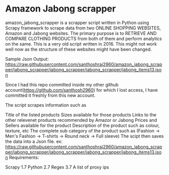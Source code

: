 # Amazon Jabong scrapper

amazon_jabong_scrapper is a scrapper script written in Python using Scrapy framework to scrape data from two ONLINE SHOPPING WEBSITES, Amazon and Jabong websites. The primary purpose is to RETRIEVE AND COMPARE CLOTHING PRODUCTS from both of them and perform analytics on the same. This is a very old script written in 2016. This might not work well now as the structure of these websites might have been changed.

Sample Json Output: https://raw.githubusercontent.com/santhoshraj2960/amazon_jabong_scrapper/jabong_scrapper/jabong_scrapper/jabong_scrapper/jabong_items13.json

Since I had this repo committed inside my other github account(https://github.com/santhosh2960) for which I lost access, I have committed it freshly from this new account.

The script scrapes information such as

Title of the listed products
Sizes available for those products
Links to the other relevenet products recommended by Amazor or Jabong
Prices and Sellers available for the product
Description of the product such as colour, texture, etc
The complete sub category of the product such as (Fashion -> Men's Fashion -> T-shirts -> Round neck -> Full sleeve)
The scipt then saves the data into a Json file. ex: https://raw.githubusercontent.com/santhoshraj2960/amazon_jabong_scrapper/jabong_scrapper/jabong_scrapper/jabong_scrapper/jabong_items13.json
Requirements:

Scrapy 1.7
Python 2.7
Regex 3.7
A list of proxy ips
